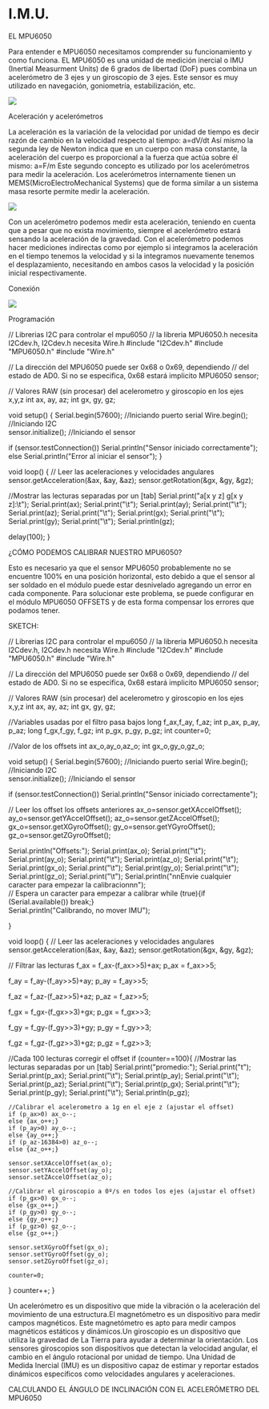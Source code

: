 # I.M.U.

EL MPU6050



Para entender e MPU6050 necesitamos comprender su funcionamiento y como funciona. EL MPU6050 es una unidad de medición inercial o IMU (Inertial Measurment Units) de 6 grados de libertad (DoF) pues combina un acelerómetro de 3 ejes y un giroscopio de 3 ejes. Este sensor es muy utilizado en navegación, goniometría, estabilización, etc.

<img src="https://raw.githubusercontent.com/azen200/I.M.U./main/DOCS/MPU6050.jpeg?token=GHSAT0AAAAAACIR6Y6OODFCTQJE333VLOMIZJ4HEXQ">

Aceleración y acelerómetros

La aceleración es la variación de la velocidad por unidad de tiempo es decir razón de cambio en la velocidad respecto al tiempo:
a=dV/dt
Así mismo la segunda ley de Newton indica que en un cuerpo con masa constante, la aceleración del cuerpo es proporcional a la fuerza que actúa sobre él mismo:
a=F/m 
Este segundo concepto es utilizado por los acelerómetros para medir la aceleración.	Los acelerómetros internamente tienen un MEMS(MicroElectroMechanical Systems) que de forma similar a un sistema masa resorte permite medir la aceleración. 

<img src="https://raw.githubusercontent.com/azen200/I.M.U./main/DOCS/mpu6050.jpg?token=GHSAT0AAAAAACIR6Y6OJQQE6Y4WRAESN2KGZJ4HE4Q">

Con un acelerómetro podemos medir esta aceleración, teniendo en cuenta que a pesar que no exista movimiento, siempre el acelerómetro estará sensando la aceleración de la gravedad.
Con el acelerómetro podemos hacer mediciones indirectas como por ejemplo si integramos la aceleración en el tiempo tenemos la velocidad y si la integramos nuevamente tenemos el desplazamiento, necesitando en ambos casos la velocidad y la posición inicial respectivamente.

Conexión 

<img src="https://raw.githubusercontent.com/azen200/I.M.U./main/DOCS/Conexiones%20MPU6050.jpg?token=GHSAT0AAAAAACIR6Y6O7NJMHH2VOPUGMHZSZJ4HBIA">

 
Programación 

// Librerias I2C para controlar el mpu6050
// la libreria MPU6050.h necesita I2Cdev.h, I2Cdev.h necesita Wire.h
#include "I2Cdev.h"
#include "MPU6050.h"
#include "Wire.h"

// La dirección del MPU6050 puede ser 0x68 o 0x69, dependiendo 
// del estado de AD0. Si no se especifica, 0x68 estará implicito
MPU6050 sensor;

// Valores RAW (sin procesar) del acelerometro y giroscopio en los ejes x,y,z
int ax, ay, az;
int gx, gy, gz;

void setup() {
  Serial.begin(57600);    //Iniciando puerto serial
  Wire.begin();           //Iniciando I2C  
  sensor.initialize();    //Iniciando el sensor

  if (sensor.testConnection()) Serial.println("Sensor iniciado correctamente");
  else Serial.println("Error al iniciar el sensor");
}

void loop() {
  // Leer las aceleraciones y velocidades angulares
  sensor.getAcceleration(&ax, &ay, &az);
  sensor.getRotation(&gx, &gy, &gz);

  //Mostrar las lecturas separadas por un [tab]
  Serial.print("a[x y z] g[x y z]:\t");
  Serial.print(ax); Serial.print("\t");
  Serial.print(ay); Serial.print("\t");
  Serial.print(az); Serial.print("\t");
  Serial.print(gx); Serial.print("\t");
  Serial.print(gy); Serial.print("\t");
  Serial.println(gz);

  delay(100);
}








¿CÓMO PODEMOS CALIBRAR NUESTRO MPU6050?

Esto es necesario ya que el sensor MPU6050 probablemente no se encuentre 100% en una posición horizontal, esto debido a que el sensor al ser soldado en el módulo puede estar desnivelado agregando un error en cada componente.
Para solucionar este problema, se puede configurar en el módulo MPU6050 OFFSETS y de esta forma compensar los errores que podamos tener.

SKETCH:

// Librerias I2C para controlar el mpu6050
// la libreria MPU6050.h necesita I2Cdev.h, I2Cdev.h necesita Wire.h
#include "I2Cdev.h"
#include "MPU6050.h"
#include "Wire.h"

// La dirección del MPU6050 puede ser 0x68 o 0x69, dependiendo 
// del estado de AD0. Si no se especifica, 0x68 estará implicito
MPU6050 sensor;

// Valores RAW (sin procesar) del acelerometro y giroscopio en los ejes x,y,z
int ax, ay, az;
int gx, gy, gz;

//Variables usadas por el filtro pasa bajos
long f_ax,f_ay, f_az;
int p_ax, p_ay, p_az;
long f_gx,f_gy, f_gz;
int p_gx, p_gy, p_gz;
int counter=0;

//Valor de los offsets
int ax_o,ay_o,az_o;
int gx_o,gy_o,gz_o;

void setup() {
  Serial.begin(57600);   //Iniciando puerto serial
  Wire.begin();           //Iniciando I2C  
  sensor.initialize();    //Iniciando el sensor

  if (sensor.testConnection()) Serial.println("Sensor iniciado correctamente");

  // Leer los offset los offsets anteriores
  ax_o=sensor.getXAccelOffset();
  ay_o=sensor.getYAccelOffset();
  az_o=sensor.getZAccelOffset();
  gx_o=sensor.getXGyroOffset();
  gy_o=sensor.getYGyroOffset();
  gz_o=sensor.getZGyroOffset();
  
  Serial.println("Offsets:");
  Serial.print(ax_o); Serial.print("\t"); 
  Serial.print(ay_o); Serial.print("\t"); 
  Serial.print(az_o); Serial.print("\t"); 
  Serial.print(gx_o); Serial.print("\t"); 
  Serial.print(gy_o); Serial.print("\t");
  Serial.print(gz_o); Serial.print("\t");
  Serial.println("nnEnvie cualquier caracter para empezar la calibracionnn");  
  // Espera un caracter para empezar a calibrar
  while (true){if (Serial.available()) break;}  
  Serial.println("Calibrando, no mover IMU");  
  
}

void loop() {
  // Leer las aceleraciones y velocidades angulares
  sensor.getAcceleration(&ax, &ay, &az);
  sensor.getRotation(&gx, &gy, &gz);

  // Filtrar las lecturas
  f_ax = f_ax-(f_ax>>5)+ax;
  p_ax = f_ax>>5;

  f_ay = f_ay-(f_ay>>5)+ay;
  p_ay = f_ay>>5;

  f_az = f_az-(f_az>>5)+az;
  p_az = f_az>>5;

  f_gx = f_gx-(f_gx>>3)+gx;
  p_gx = f_gx>>3;

  f_gy = f_gy-(f_gy>>3)+gy;
  p_gy = f_gy>>3;

  f_gz = f_gz-(f_gz>>3)+gz;
  p_gz = f_gz>>3;

  //Cada 100 lecturas corregir el offset
  if (counter==100){
    //Mostrar las lecturas separadas por un [tab]
    Serial.print("promedio:"); Serial.print("t");
    Serial.print(p_ax); Serial.print("\t");
    Serial.print(p_ay); Serial.print("\t");
    Serial.print(p_az); Serial.print("\t");
    Serial.print(p_gx); Serial.print("\t");
    Serial.print(p_gy); Serial.print("\t");
    Serial.println(p_gz);

    //Calibrar el acelerometro a 1g en el eje z (ajustar el offset)
    if (p_ax>0) ax_o--;
    else {ax_o++;}
    if (p_ay>0) ay_o--;
    else {ay_o++;}
    if (p_az-16384>0) az_o--;
    else {az_o++;}
    
    sensor.setXAccelOffset(ax_o);
    sensor.setYAccelOffset(ay_o);
    sensor.setZAccelOffset(az_o);

    //Calibrar el giroscopio a 0º/s en todos los ejes (ajustar el offset)
    if (p_gx>0) gx_o--;
    else {gx_o++;}
    if (p_gy>0) gy_o--;
    else {gy_o++;}
    if (p_gz>0) gz_o--;
    else {gz_o++;}
    
    sensor.setXGyroOffset(gx_o);
    sensor.setYGyroOffset(gy_o);
    sensor.setZGyroOffset(gz_o);    

    counter=0;
  }
  counter++;
}

Un acelerómetro es un dispositivo que mide la vibración o la aceleración del movimiento de una estructura.El magnetómetro es un dispositivo para medir campos magnéticos. Este magnetómetro es apto para medir campos magnéticos estáticos y dinámicos.Un giroscopio es un dispositivo que utiliza la gravedad de La Tierra para ayudar a determinar la orientación. Los sensores giroscopios son dispositivos que detectan la velocidad angular, el cambio en el ángulo rotacional por unidad de tiempo.
Una Unidad de Medida Inercial (IMU) es un dispositivo capaz de estimar y reportar estados dinámicos específicos como velocidades angulares y aceleraciones.

CALCULANDO EL ÁNGULO DE INCLINACIÓN CON EL ACELERÓMETRO DEL MPU6050 
